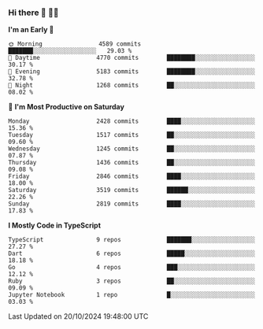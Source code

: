 ### Hi there 👋 🧑‍💻



<!--START_SECTION:waka-->
**I'm an Early 🐤** 

```text
🌞 Morning                4589 commits        ███████░░░░░░░░░░░░░░░░░░   29.03 % 
🌆 Daytime                4770 commits        ████████░░░░░░░░░░░░░░░░░   30.17 % 
🌃 Evening                5183 commits        ████████░░░░░░░░░░░░░░░░░   32.78 % 
🌙 Night                  1268 commits        ██░░░░░░░░░░░░░░░░░░░░░░░   08.02 % 
```
📅 **I'm Most Productive on Saturday** 

```text
Monday                   2428 commits        ████░░░░░░░░░░░░░░░░░░░░░   15.36 % 
Tuesday                  1517 commits        ██░░░░░░░░░░░░░░░░░░░░░░░   09.60 % 
Wednesday                1245 commits        ██░░░░░░░░░░░░░░░░░░░░░░░   07.87 % 
Thursday                 1436 commits        ██░░░░░░░░░░░░░░░░░░░░░░░   09.08 % 
Friday                   2846 commits        ████░░░░░░░░░░░░░░░░░░░░░   18.00 % 
Saturday                 3519 commits        ██████░░░░░░░░░░░░░░░░░░░   22.26 % 
Sunday                   2819 commits        ████░░░░░░░░░░░░░░░░░░░░░   17.83 % 
```


**I Mostly Code in TypeScript** 

```text
TypeScript               9 repos             ███████░░░░░░░░░░░░░░░░░░   27.27 % 
Dart                     6 repos             █████░░░░░░░░░░░░░░░░░░░░   18.18 % 
Go                       4 repos             ███░░░░░░░░░░░░░░░░░░░░░░   12.12 % 
Ruby                     3 repos             ██░░░░░░░░░░░░░░░░░░░░░░░   09.09 % 
Jupyter Notebook         1 repo              █░░░░░░░░░░░░░░░░░░░░░░░░   03.03 % 
```




 Last Updated on 20/10/2024 19:48:00 UTC
<!--END_SECTION:waka-->


